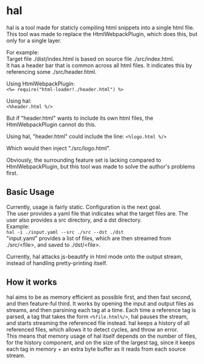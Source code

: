 # hal

hal is a tool made for staticly compiling html snippets into a single html file.  
This tool was made to replace the HtmlWebpackPlugin, which does this, but only for a single layer.

For example:  
Target file ./dist/index.html is based on source file ./src/index.html.  
It has a header bar that is common across all html files. It indicates this by referencing some ./src/header.html.

Using HtmlWebpackPlugin:  
`<%= require("html-loader!./header.html") %>`

Using hal:  
`<%header.html %/>`

But if "header.html" wants to include its own html files, the HtmlWebpackPlugin cannot do this.

Using hal, "header.html" could include the line:
`<%logo.html %/>`

Which would then inject "./src/logo.html".

Obviously, the surrounding feature set is lacking compared to HtmlWebpackPlugin, but this tool was made to solve the author's problems first.

## Basic Usage  

Currently, usage is fairly static. Configuration is the next goal.    
The user provides a yaml file that indicates what the target files are. The user also provides a src directory, and a dst directory.  
Example:  
`hal -i ./input.yaml --src ./src --dst ./dst`  
"input.yaml" provides a list of files, which are then streamed from ./src/\<file\>, and saved to ./dst/\<file\>.  

Currently, hal attacks js-beautify in html mode onto the output stream, instead of handling pretty-printing itself.

## How it works

hal aims to be as memory efficient as possible first, and then fast second, and then feature-ful third. It works by opening the input and output files as streams, and then parsining each tag at a time. Each time a reference tag is parsed, a tag that takes the form `<%file.html%/>`, hal pauses the stream, and starts streaming the referenced file instead. hal keeps a history of all referenced files, which allows it to detect cycles, and throw an error.  
This means that memory usage of hal itself depends on the number of files, for the history component, and on the size of the largest tag, since it keeps each tag in memory + an extra byte buffer as it reads from each source stream.


